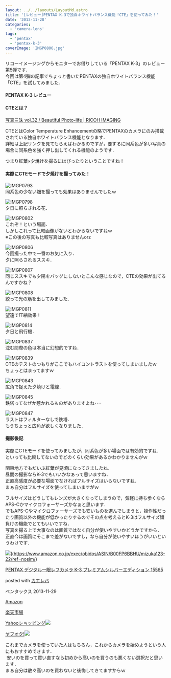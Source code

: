 ```yaml
---
layout: ../../layouts/LayoutMd.astro
title: '[レビュー]PENTAX K-3で独自ホワイトバランス機能「CTE」を使ってみた！'
date: '2013-11-28'
categories:
  - 'camera-lens'
tags:
  - 'pentax'
  - 'pentax-k-3'
coverImage: 'IMGP0806.jpg'
---
```


リコーイメージングからモニターでお借りしている「PENTAX K-3」のレビュー第5弾です．  
今回は第4弾の記事でちょっと書いたPENTAXの独自ホワイトバランス機能「CTE」を試してみました．

#### PENTAX K-3 レビュー

#### CTEとは？

[写真三昧 vol\.32 / Beautiful Photo\-life \| RICOH IMAGING](https://www.ricoh-imaging.co.jp/japan/photo-life/zanmai/32.html)

CTEとはColor Temperature Enhancementの略でPENTAXのカメラにのみ搭載されている独自ホワイトバランス機能となります．  
詳細は上記リンクを見てもらえばわかるのですが，要するに同系色が多い写真の場合に同系色を強く押し出してくれる機能のようです．

つまり紅葉×夕焼けを撮るにはぴったりということですね！

#### 実際にCTEモードで夕焼けを撮ってみた！

![IMGP0793](/archive/images/IMGP0793.jpg 'IMGP0793.JPG')   
同系色の少ない畑を撮っても効果はありませんでしたｗ

![IMGP0798](/archive/images/IMGP0798.jpg 'IMGP0798.JPG')   
夕日に照らされる花．

![IMGP0802](/archive/images/IMGP08021.jpg 'IMGP0802.jpg')  
これぞ！という場面．  
しかしこれって比較画像がないとわからないですねｗ  
※この後の写真も比較写真はありませんorz

![IMGP0806](/archive/images/IMGP0806.jpg 'IMGP0806.JPG')   
今回撮った中で一番のお気に入り．  
夕に照らされるススキ．

![IMGP0807](/archive/images/IMGP08072.jpg 'IMGP0807.jpg')  
同じススキでも夕陽をバッグにしないとこんな感じなので，CTEの効果が出てるんですかね？

![IMGP0808](/archive/images/IMGP0808.jpg 'IMGP0808.JPG')   
絞って光の筋を出してみました．

![IMGP0811](/archive/images/IMGP08112.jpg 'IMGP0811.jpg')   
望遠で圧縮効果！

![IMGP0814](/archive/images/IMGP08141.jpg 'IMGP0814.jpg')  
夕日と飛行機．

![IMGP0837](/archive/images/IMGP0837.jpg 'IMGP0837.JPG')  
沈む間際の色は本当に幻想的ですね．

![IMGP0839](/archive/images/IMGP0839.jpg 'IMGP0839.JPG')  
CTEのテストのつもりがここでもハイコントラストを使ってしまいましたｗ  
ちょっとはまってますｗ

![IMGP0843](/archive/images/IMGP0843.jpg 'IMGP0843.JPG')   
広角で捉えた夕焼けと電線．

![IMGP0845](/archive/images/IMGP08451.jpg 'IMGP0845.jpg')  
鉄塔ってなぜか惹かれるものがありますよね･･･

![IMGP0847](/archive/images/IMGP0847.jpg 'IMGP0847.JPG')  
ラストはフィルターなしで鉄塔．  
もうちょっと広角が欲しくなりました．

#### 撮影後記

実際にCTEモードを使ってみましたが，同系色が多い場面では有効的ですね．  
といっても比較してないのでどのくらい効果があるかわかりませんがｗ

関東地方でもだいぶ紅葉が見頃になってきましたね．  
昼間の撮影ならK-3でもいいかなぁって思いますね．  
正直高感度が必要な場面でなければフルサイズはいらないですね．  
まぁ自分はフルサイズを使ってしまいますがｗ

フルサイズはどうしてもレンズが大きくなってしまうので，気軽に持ち歩くならAPS-Cかマイクロフォーサーズかなぁと思います．  
でもAPS-Cやマイクロフォーサーズでも安いものを選んでしまうと，操作性だったり画質以外の機能が低かったりするのでその点を考えるとK-3はフルサイズ顔負けの機能でとてもいいですね．  
写真を撮る上で大事なのは画質ではなく自分が使いやすいかどうかですから．  
正直今は画質にそこまで差がないですし，なら自分が使いやすいほうがいいというわけです．

![](/archive/images/619qVEcVjBL._SL160_.jpg)](https://www.amazon.co.jp/exec/obidos/ASIN/B00FP6BBHU/mizuka123-22/ref=nosim/)

[PENTAX デジタル一眼レフカメラ K-3 プレミアムシルバーエディション 15565](https://www.amazon.co.jp/exec/obidos/ASIN/B00FP6BBHU/mizuka123-22/ref=nosim/)

posted with [カエレバ](http://kaereba.com)

ペンタックス 2013-11-29

[Amazon](http://www.amazon.co.jp/gp/search?keywords=K-3%20%83%8D%81%5B%83p%83X%83Z%83%8C%83N%83%5E&__mk_ja_JP=%83J%83%5E%83J%83i&tag=mizuka123-22 'アマゾン')

[楽天市場](http://hb.afl.rakuten.co.jp/hgc/032b53ee.4b34c5ee.0f4a541e.f440145e/?pc=http%3A%2F%2Fsearch.rakuten.co.jp%2Fsearch%2Fmall%2FK-3%2520%25E3%2583%25AD%25E3%2583%25BC%25E3%2583%2591%25E3%2582%25B9%25E3%2582%25BB%25E3%2583%25AC%25E3%2582%25AF%25E3%2582%25BF%2F-%2Ff.1-p.1-s.1-sf.0-st.A-v.2%3Fx%3D0%26scid%3Daf_ich_link_urltxt%26m%3Dhttp%3A%2F%2Fm.rakuten.co.jp%2F '楽天市場')

[Yahooショッピング![](//ad.jp.ap.valuecommerce.com/servlet/gifbanner?sid=3066752&pid=881990642)](//ck.jp.ap.valuecommerce.com/servlet/referral?sid=3066752&pid=881990642&vc_url=http%3A%2F%2Fshopping.search.yahoo.co.jp%2Fsearch%3FuIv%3Don%26ei%3DUTF-8%26tab_ex%3Dcommerce%26slider%3D0%26va%3DK-3%2520%25E3%2583%25AD%25E3%2583%25BC%25E3%2583%2591%25E3%2582%25B9%25E3%2582%25BB%25E3%2583%25AC%25E3%2582%25AF%25E3%2582%25BF 'Yahooショッピング')

[ヤフオク!![](//ad.jp.ap.valuecommerce.com/servlet/gifbanner?sid=3066752&pid=881990645)](//ck.jp.ap.valuecommerce.com/servlet/referral?sid=3066752&pid=881990645&vc_url=http%3A%2F%2Fauctions.search.yahoo.co.jp%2Fsearch%3Fvo%3D%26ve%3D%26auccat%3D0%26aucminprice%3D%26aucmaxprice%3D%26aucmin_bidorbuy_price%3D%26aucmax_bidorbuy_price%3D%26loc_cd%3D0%26abatch%3D0%26istatus%3D0%26filtered%3D1%26ei%3DUTF-8%26tab_ex%3Dcommerce%26va%3DK-3%2520%25E3%2583%25AD%25E3%2583%25BC%25E3%2583%2591%25E3%2582%25B9%25E3%2582%25BB%25E3%2583%25AC%25E3%2582%25AF%25E3%2582%25BF 'ヤフオク!')

これまでカメラを使っていた人はもちろん，これからカメラを始めようという人にもおすすめできます．  
 安いのを買って買い直すなら初めから高いのを買うのも悪くない選択だと思います．  
まぁ自分は散々高いのを買わないと後悔してきてますからｗ
